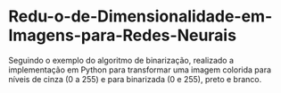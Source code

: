 # Redu-o-de-Dimensionalidade-em-Imagens-para-Redes-Neurais
Seguindo o exemplo do algoritmo de binarização, realizado a implementação em Python para transformar uma imagem colorida para níveis de cinza (0 a 255) e para binarizada (0 e 255), preto e branco.  
